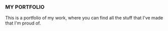 ### MY PORTFOLIO

This is a portfolio of my work, where you can find all the stuff that I've made that I'm proud of.